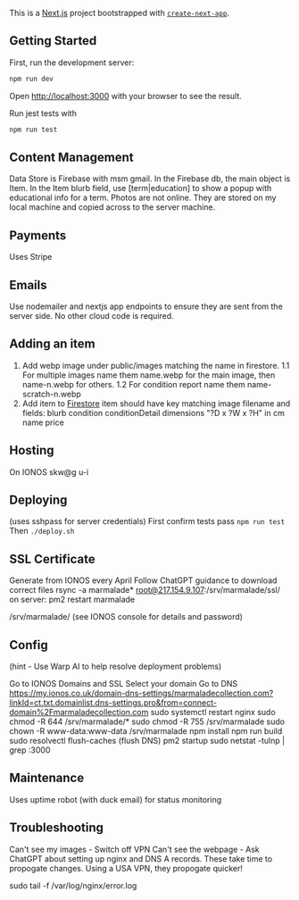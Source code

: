 This is a [Next.js](https://nextjs.org) project bootstrapped with [`create-next-app`](https://nextjs.org/docs/app/api-reference/cli/create-next-app).

## Getting Started

First, run the development server:

```bash
npm run dev
```

Open [http://localhost:3000](http://localhost:3000) with your browser to see the result.

Run jest tests with

```bash
npm run test
```

## Content Management
Data Store is Firebase with msm gmail.
In the Firebase db, the main object is Item. In the Item blurb field, use [term|education] to show a popup with
educational info for a term.
Photos are not online. They are stored on my local machine and 
copied across to the server machine.

## Payments
Uses Stripe

## Emails
Use nodemailer and nextjs app endpoints to ensure they are sent from the server side.
No other cloud code is required.

## Adding an item
1. Add webp image under public/images matching the name in firestore.
  1.1 For multiple images name them name.webp for the main image, then name-n.webp for others.
  1.2 For condition report name them name-scratch-n.webp
1. Add item to [Firestore](https://console.firebase.google.com/u/3/project/marmalade-collection/firestore/databases/-default-/data/~2Fitem~2Ftable-2)
    item should have key matching image filename and fields:
        blurb
        condition
        conditionDetail
        dimensions "?D x ?W x ?H" in cm
        name
        price

## Hosting
On IONOS skw@g u-i

## Deploying
(uses sshpass for server credentials)
First confirm tests pass
`npm run test`
Then
`./deploy.sh`

## SSL Certificate
Generate from IONOS every April
Follow ChatGPT guidance to download correct files
rsync -a marmalade* root@217.154.9.107:/srv/marmalade/ssl/
on server: pm2 restart marmalade

/srv/marmalade/
(see IONOS console for details and password)

## Config
(hint - Use Warp AI to help resolve deployment problems)

Go to IONOS Domains and SSL 
Select your domain
Go to DNS
https://my.ionos.co.uk/domain-dns-settings/marmaladecollection.com?linkId=ct.txt.domainlist.dns-settings.pro&from=connect-domain%2Fmarmaladecollection.com
sudo systemctl restart nginx
sudo chmod -R 644 /srv/marmalade/*
sudo chmod -R 755 /srv/marmalade
sudo chown -R www-data:www-data /srv/marmalade
npm install
npm run build
sudo resolvectl flush-caches     (flush DNS)
pm2 startup
sudo netstat -tulnp | grep :3000

## Maintenance
Uses uptime robot (with duck email) for status monitoring

## Troubleshooting
Can't see my images - Switch off VPN
Can't see the webpage - Ask ChatGPT about setting up nginx and DNS A records.  These take time to propogate changes. Using a USA VPN, they propogate quicker!

sudo tail -f /var/log/nginx/error.log



